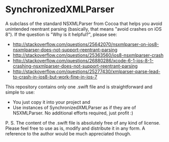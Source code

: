 # SynchronizedXMLParser
A subclass of the standard NSXMLParser from Cocoa that helps you avoid unintended reentrant parsing (basically, that means "avoid crashes on iOS 8").
If the question is "Why is it helpful?", please see:
- http://stackoverflow.com/questions/25642070/nsxmlparser-on-ios8-nsxmlparser-does-not-support-reentrant-parsing
- http://stackoverflow.com/questions/25363560/ios8-nsxmlparser-crash
- http://stackoverflow.com/questions/26880286/xcode-6-1-ios-8-1-crashing-nsxmlparser-does-not-support-reentrant-parsing
- http://stackoverflow.com/questions/25277430/xmlparser-parse-lead-to-crash-in-ios8-but-work-fine-in-ios-7

This repository contains only one .swift file and is straightforward and simple to use:
- You just copy it into your project and
- Use instances of SynchronizedXMLParser as if they are of NSXMLParser.
No additional efforts required, just profit :)

P. S. The content of the .swift file is absolutely free of any kind of license. Please feel free to use as is, modify and distribute it in any form. A reference to the author would be much appreciated though.
